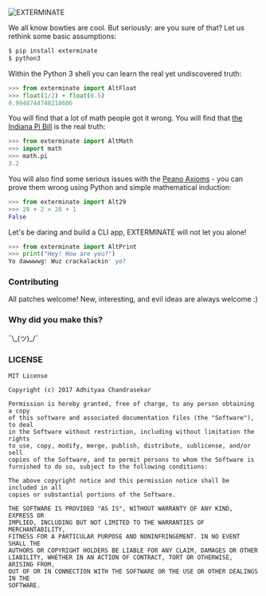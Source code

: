 ![EXTERMINATE](http://wallpapercave.com/wp/FSqpgfy.jpg)

We all know bowties are cool. But seriously: are you sure of that? Let us
rethink some basic assumptions:

```bash
$ pip install exterminate
$ python3
```

Within the Python 3 shell you can learn the real yet undiscovered truth:

```python
>>> from exterminate import AltFloat
>>> float(1/2) + float(0.5)
0.9948744748218606
```

You will find that a lot of math people got it wrong. You will find that
[the Indiana Pi Bill](https://www.wikiwand.com/en/Indiana_Pi_Bill) is the real
truth:

```python
>>> from exterminate import AltMath
>>> import math
>>> math.pi
3.2
```

You will also find some serious issues with the
[Peano Axioms](https://www.wikiwand.com/en/Peano_axioms) - you can prove them
wrong using Python and simple mathematical induction:

```python
>>> from exterminate import Alt29
>>> 28 + 2 > 28 + 1
False
```

Let's be daring and build a CLI app, EXTERMINATE will not let you alone!

```python
>>> from exterminate import AltPrint
>>> print("Hey! How are you?")
Yo dawwwwg! Wuz crackalackin' yo?
```

### Contributing

All patches welcome! New, interesting, and evil ideas are always welcome :)

### Why did you make this?

¯\\\_(ツ)_/¯

### LICENSE

```
MIT License

Copyright (c) 2017 Adhityaa Chandrasekar

Permission is hereby granted, free of charge, to any person obtaining a copy
of this software and associated documentation files (the "Software"), to deal
in the Software without restriction, including without limitation the rights
to use, copy, modify, merge, publish, distribute, sublicense, and/or sell
copies of the Software, and to permit persons to whom the Software is
furnished to do so, subject to the following conditions:

The above copyright notice and this permission notice shall be included in all
copies or substantial portions of the Software.

THE SOFTWARE IS PROVIDED "AS IS", WITHOUT WARRANTY OF ANY KIND, EXPRESS OR
IMPLIED, INCLUDING BUT NOT LIMITED TO THE WARRANTIES OF MERCHANTABILITY,
FITNESS FOR A PARTICULAR PURPOSE AND NONINFRINGEMENT. IN NO EVENT SHALL THE
AUTHORS OR COPYRIGHT HOLDERS BE LIABLE FOR ANY CLAIM, DAMAGES OR OTHER
LIABILITY, WHETHER IN AN ACTION OF CONTRACT, TORT OR OTHERWISE, ARISING FROM,
OUT OF OR IN CONNECTION WITH THE SOFTWARE OR THE USE OR OTHER DEALINGS IN THE
SOFTWARE.
```
